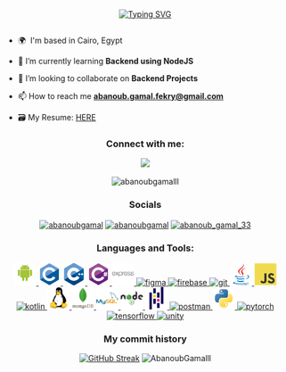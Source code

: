 <div align="center"><a align="center" href="https://git.io/typing-svg"><img align="center" src="https://readme-typing-svg.demolab.com?font=Cairo&weight=600&size=32&duration=2000&pause=1000&color=FFFFFF&background=00000000&center=true&vCenter=true&multiline=true&random=false&width=435&height=150&lines=Hello+there+👋🏼;My+Name+is+Abanoub+Gamal;I+am+a+Software+Developer+💻" alt="Typing SVG" /></a></div>

## 
- 🌍  I'm based in Cairo, Egypt

- 🌱 I’m currently learning **Backend using NodeJS**

- 👯 I’m looking to collaborate on **Backend Projects**

- 📫 How to reach me **abanoub.gamal.fekry@gmail.com**

- 🗃️ My Resume: <a href="https://flowcv.com/resume/1i216qovc0"> HERE </a>


<!-- Connect with me -->
<div align="center">

<h3>Connect with me:</h3>

<img src="https://img.shields.io/github/followers/AbanoubGamalll?logo=github&style=for-the-badge&color=0891b2&labelColor=1c1917"/> <br>

<img src="https://komarev.com/ghpvc/?username=abanoubgamalll&label=Profile%20views&color=0e75b6&style=flat" alt="abanoubgamalll" /> 

</div>

<!-- End Connect with me -->


<!-- Socials -->
<div align="center">
<h3>Socials</h3>

<a href="https://linkedin.com/in/abanoubgamal" target="blank"><img align="center" src="https://raw.githubusercontent.com/rahuldkjain/github-profile-readme-generator/master/src/images/icons/Social/linked-in-alt.svg" alt="abanoubgamal" height="30" width="40" /></a>
<a href="https://kaggle.com/abanoubgamal" target="blank"><img align="center" src="https://raw.githubusercontent.com/rahuldkjain/github-profile-readme-generator/master/src/images/icons/Social/kaggle.svg" alt="abanoubgamal" height="30" width="40" /></a>
<a href="https://codeforces.com/profile/abanoub_gamal_33" target="blank"><img align="center" src="https://raw.githubusercontent.com/rahuldkjain/github-profile-readme-generator/master/src/images/icons/Social/codeforces.svg" alt="abanoub_gamal_33" height="30" width="40" /></a>
</div>
<!-- End Socials -->


<!-- Languages and Tools -->
<div align="center">
 
<h3>Languages and Tools:</h3>
 
<a href="https://developer.android.com" target="_blank" rel="noreferrer"> <img src="https://raw.githubusercontent.com/devicons/devicon/master/icons/android/android-original-wordmark.svg" alt="android" width="40" height="40"/> </a> <a href="https://www.cprogramming.com/" target="_blank" rel="noreferrer"> <img src="https://raw.githubusercontent.com/devicons/devicon/master/icons/c/c-original.svg" alt="c" width="40" height="40"/> </a> <a href="https://www.w3schools.com/cpp/" target="_blank" rel="noreferrer"> <img src="https://raw.githubusercontent.com/devicons/devicon/master/icons/cplusplus/cplusplus-original.svg" alt="cplusplus" width="40" height="40"/> </a> <a href="https://www.w3schools.com/cs/" target="_blank" rel="noreferrer"> <img src="https://raw.githubusercontent.com/devicons/devicon/master/icons/csharp/csharp-original.svg" alt="csharp" width="40" height="40"/> </a> <a href="https://expressjs.com" target="_blank" rel="noreferrer"> <img src="https://raw.githubusercontent.com/devicons/devicon/master/icons/express/express-original-wordmark.svg" alt="express" width="40" height="40"/> </a> <a href="https://www.figma.com/" target="_blank" rel="noreferrer"> <img src="https://www.vectorlogo.zone/logos/figma/figma-icon.svg" alt="figma" width="40" height="40"/> </a> <a href="https://firebase.google.com/" target="_blank" rel="noreferrer"> <img src="https://www.vectorlogo.zone/logos/firebase/firebase-icon.svg" alt="firebase" width="40" height="40"/> </a> <a href="https://git-scm.com/" target="_blank" rel="noreferrer"> <img src="https://www.vectorlogo.zone/logos/git-scm/git-scm-icon.svg" alt="git" width="40" height="40"/> </a> <a href="https://www.java.com" target="_blank" rel="noreferrer"> <img src="https://raw.githubusercontent.com/devicons/devicon/master/icons/java/java-original.svg" alt="java" width="40" height="40"/> </a> <a href="https://developer.mozilla.org/en-US/docs/Web/JavaScript" target="_blank" rel="noreferrer"> <img src="https://raw.githubusercontent.com/devicons/devicon/master/icons/javascript/javascript-original.svg" alt="javascript" width="40" height="40"/> </a> <a href="https://kotlinlang.org" target="_blank" rel="noreferrer"> <img src="https://www.vectorlogo.zone/logos/kotlinlang/kotlinlang-icon.svg" alt="kotlin" width="40" height="40"/> </a> <a href="https://www.linux.org/" target="_blank" rel="noreferrer"> <img src="https://raw.githubusercontent.com/devicons/devicon/master/icons/linux/linux-original.svg" alt="linux" width="40" height="40"/> </a> <a href="https://www.mongodb.com/" target="_blank" rel="noreferrer"> <img src="https://raw.githubusercontent.com/devicons/devicon/master/icons/mongodb/mongodb-original-wordmark.svg" alt="mongodb" width="40" height="40"/> </a> <a href="https://www.mysql.com/" target="_blank" rel="noreferrer"> <img src="https://raw.githubusercontent.com/devicons/devicon/master/icons/mysql/mysql-original-wordmark.svg" alt="mysql" width="40" height="40"/> </a> <a href="https://nodejs.org" target="_blank" rel="noreferrer"> <img src="https://raw.githubusercontent.com/devicons/devicon/master/icons/nodejs/nodejs-original-wordmark.svg" alt="nodejs" width="40" height="40"/> </a> <a href="https://pandas.pydata.org/" target="_blank" rel="noreferrer"> <img src="https://raw.githubusercontent.com/devicons/devicon/2ae2a900d2f041da66e950e4d48052658d850630/icons/pandas/pandas-original.svg" alt="pandas" width="40" height="40"/> </a> <a href="https://postman.com" target="_blank" rel="noreferrer"> <img src="https://www.vectorlogo.zone/logos/getpostman/getpostman-icon.svg" alt="postman" width="40" height="40"/> </a> <a href="https://www.python.org" target="_blank" rel="noreferrer"> <img src="https://raw.githubusercontent.com/devicons/devicon/master/icons/python/python-original.svg" alt="python" width="40" height="40"/> </a> <a href="https://pytorch.org/" target="_blank" rel="noreferrer"> <img src="https://www.vectorlogo.zone/logos/pytorch/pytorch-icon.svg" alt="pytorch" width="40" height="40"/> </a> <a href="https://www.tensorflow.org" target="_blank" rel="noreferrer"> <img src="https://www.vectorlogo.zone/logos/tensorflow/tensorflow-icon.svg" alt="tensorflow" width="40" height="40"/> </a> <a href="https://unity.com/" target="_blank" rel="noreferrer"> <img src="https://www.vectorlogo.zone/logos/unity3d/unity3d-icon.svg" alt="unity" width="40" height="40"/> </a> 
</div>
<!-- End Languages and Tools -->


<!-- My commit history -->
<div align="center">
 
<h3 >My commit history</h3>

<a href="https://git.io/streak-stats"><img src="https://streak-stats.demolab.com?user=AbanoubGamalll&theme=github-dark-blue&hide_border=true&date_format=j%20M%5B%20Y%5D&mode=weekly" alt="GitHub Streak"></a> <img src="https://github-readme-stats.vercel.app/api/top-langs?username=AbanoubGamalll&show_icons=true&locale=en&layout=compact" alt="AbanoubGamalll" />

</div>
<!-- End  My commit history -->

<!-- ![](https://komarev.com/ghpvc/?username=AbanoubGamalll) -->

<!-- ![Github stats](https://github-readme-stats.vercel.app/api?username=AbanoubGamalll)-->
<!-- <div align="center">
<img align="center" src="https://github-readme-stats.vercel.app/api?username=AbanoubGamalll&show_icons=true&locale=en" alt="AbanoubGamalll" />
</div> -->

